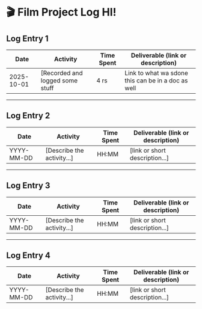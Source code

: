 # 🎬 Film Project Log  HI!

## Log Entry 1
| Date       | Activity                  | Time Spent | Deliverable (link or description) |
|------------|---------------------------|------------|-----------------------------------|
| 2025-10-01 | [Recorded and logged some stuff | 4 rs      | Link to what wa sdone this can be in a doc as well    |

---

## Log Entry 2
| Date       | Activity                  | Time Spent | Deliverable (link or description) |
|------------|---------------------------|------------|-----------------------------------|
| YYYY-MM-DD | [Describe the activity...] | HH:MM      | [link or short description...]    |

---

## Log Entry 3
| Date       | Activity                  | Time Spent | Deliverable (link or description) |
|------------|---------------------------|------------|-----------------------------------|
| YYYY-MM-DD | [Describe the activity...] | HH:MM      | [link or short description...]    |

---

## Log Entry 4
| Date       | Activity                  | Time Spent | Deliverable (link or description) |
|------------|---------------------------|------------|-----------------------------------|
| YYYY-MM-DD | [Describe the activity...] | HH:MM      | [link or short description...]    |

